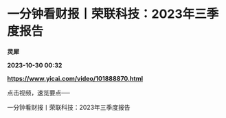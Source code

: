 # 一分钟看财报丨荣联科技：2023年三季度报告
**灵犀**

**2023-10-30 00:32**

**https://www.yicai.com/video/101888870.html**

点击视频，速览要点──

一分钟看财报丨荣联科技：2023年三季度报告